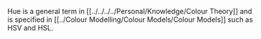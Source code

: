 Hue is a general term in [[../../../../Personal/Knowledge/Colour Theory]] and is specified in [[../Colour Modelling/Colour Models/Colour Models]] such as HSV and HSL.